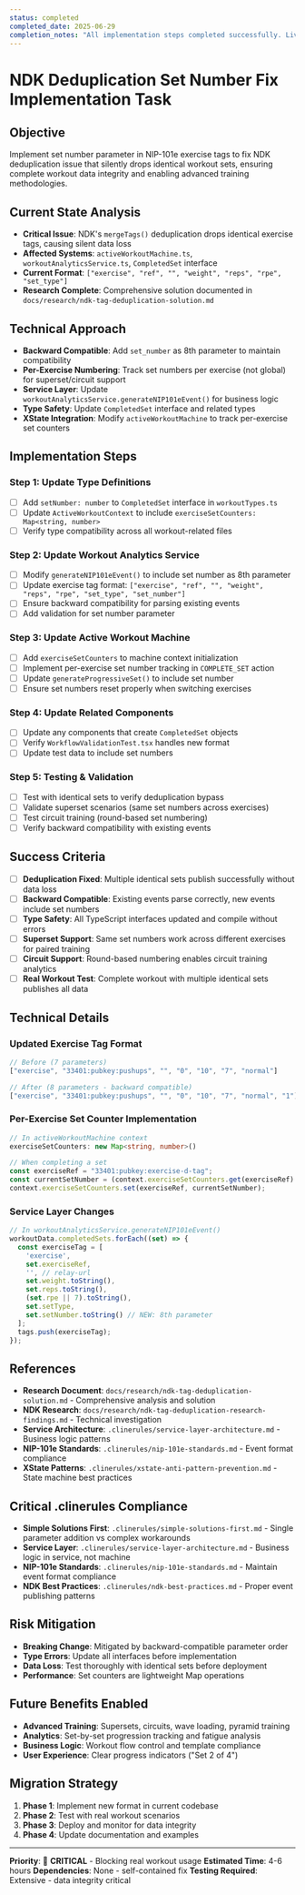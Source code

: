 ```yaml
---
status: completed
completed_date: 2025-06-29
completion_notes: "All implementation steps completed successfully. Live Nostr network verification confirms perfect functionality. Set number parameter successfully prevents unintended NDK deduplication while preserving intended deduplication behavior."
---
```


# NDK Deduplication Set Number Fix Implementation Task

## Objective
Implement set number parameter in NIP-101e exercise tags to fix NDK deduplication issue that silently drops identical workout sets, ensuring complete workout data integrity and enabling advanced training methodologies.

## Current State Analysis
- **Critical Issue**: NDK's `mergeTags()` deduplication drops identical exercise tags, causing silent data loss
- **Affected Systems**: `activeWorkoutMachine.ts`, `workoutAnalyticsService.ts`, `CompletedSet` interface
- **Current Format**: `["exercise", "ref", "", "weight", "reps", "rpe", "set_type"]`
- **Research Complete**: Comprehensive solution documented in `docs/research/ndk-tag-deduplication-solution.md`

## Technical Approach
- **Backward Compatible**: Add `set_number` as 8th parameter to maintain compatibility
- **Per-Exercise Numbering**: Track set numbers per exercise (not global) for superset/circuit support
- **Service Layer**: Update `workoutAnalyticsService.generateNIP101eEvent()` for business logic
- **Type Safety**: Update `CompletedSet` interface and related types
- **XState Integration**: Modify `activeWorkoutMachine` to track per-exercise set counters

## Implementation Steps

### Step 1: Update Type Definitions
- [ ] Add `setNumber: number` to `CompletedSet` interface in `workoutTypes.ts`
- [ ] Update `ActiveWorkoutContext` to include `exerciseSetCounters: Map<string, number>`
- [ ] Verify type compatibility across all workout-related files

### Step 2: Update Workout Analytics Service
- [ ] Modify `generateNIP101eEvent()` to include set number as 8th parameter
- [ ] Update exercise tag format: `["exercise", "ref", "", "weight", "reps", "rpe", "set_type", "set_number"]`
- [ ] Ensure backward compatibility for parsing existing events
- [ ] Add validation for set number parameter

### Step 3: Update Active Workout Machine
- [ ] Add `exerciseSetCounters` to machine context initialization
- [ ] Implement per-exercise set number tracking in `COMPLETE_SET` action
- [ ] Update `generateProgressiveSet()` to include set number
- [ ] Ensure set numbers reset properly when switching exercises

### Step 4: Update Related Components
- [ ] Update any components that create `CompletedSet` objects
- [ ] Verify `WorkflowValidationTest.tsx` handles new format
- [ ] Update test data to include set numbers

### Step 5: Testing & Validation
- [ ] Test with identical sets to verify deduplication bypass
- [ ] Validate superset scenarios (same set numbers across exercises)
- [ ] Test circuit training (round-based set numbering)
- [ ] Verify backward compatibility with existing events

## Success Criteria
- [ ] **Deduplication Fixed**: Multiple identical sets publish successfully without data loss
- [ ] **Backward Compatible**: Existing events parse correctly, new events include set numbers
- [ ] **Type Safety**: All TypeScript interfaces updated and compile without errors
- [ ] **Superset Support**: Same set numbers work across different exercises for paired training
- [ ] **Circuit Support**: Round-based numbering enables circuit training analytics
- [ ] **Real Workout Test**: Complete workout with multiple identical sets publishes all data

## Technical Details

### Updated Exercise Tag Format
```typescript
// Before (7 parameters)
["exercise", "33401:pubkey:pushups", "", "0", "10", "7", "normal"]

// After (8 parameters - backward compatible)
["exercise", "33401:pubkey:pushups", "", "0", "10", "7", "normal", "1"]
```

### Per-Exercise Set Counter Implementation
```typescript
// In activeWorkoutMachine context
exerciseSetCounters: new Map<string, number>()

// When completing a set
const exerciseRef = "33401:pubkey:exercise-d-tag";
const currentSetNumber = (context.exerciseSetCounters.get(exerciseRef) || 0) + 1;
context.exerciseSetCounters.set(exerciseRef, currentSetNumber);
```

### Service Layer Changes
```typescript
// In workoutAnalyticsService.generateNIP101eEvent()
workoutData.completedSets.forEach((set) => {
  const exerciseTag = [
    'exercise',
    set.exerciseRef,
    '', // relay-url
    set.weight.toString(),
    set.reps.toString(),
    (set.rpe || 7).toString(),
    set.setType,
    set.setNumber.toString() // NEW: 8th parameter
  ];
  tags.push(exerciseTag);
});
```

## References
- **Research Document**: `docs/research/ndk-tag-deduplication-solution.md` - Comprehensive analysis and solution
- **NDK Research**: `docs/research/ndk-tag-deduplication-research-findings.md` - Technical investigation
- **Service Architecture**: `.clinerules/service-layer-architecture.md` - Business logic patterns
- **NIP-101e Standards**: `.clinerules/nip-101e-standards.md` - Event format compliance
- **XState Patterns**: `.clinerules/xstate-anti-pattern-prevention.md` - State machine best practices

## Critical .clinerules Compliance
- **Simple Solutions First**: `.clinerules/simple-solutions-first.md` - Single parameter addition vs complex workarounds
- **Service Layer**: `.clinerules/service-layer-architecture.md` - Business logic in service, not machine
- **NIP-101e Standards**: `.clinerules/nip-101e-standards.md` - Maintain event format compliance
- **NDK Best Practices**: `.clinerules/ndk-best-practices.md` - Proper event publishing patterns

## Risk Mitigation
- **Breaking Change**: Mitigated by backward-compatible parameter order
- **Type Errors**: Update all interfaces before implementation
- **Data Loss**: Test thoroughly with identical sets before deployment
- **Performance**: Set counters are lightweight Map operations

## Future Benefits Enabled
- **Advanced Training**: Supersets, circuits, wave loading, pyramid training
- **Analytics**: Set-by-set progression tracking and fatigue analysis
- **Business Logic**: Workout flow control and template compliance
- **User Experience**: Clear progress indicators ("Set 2 of 4")

## Migration Strategy
1. **Phase 1**: Implement new format in current codebase
2. **Phase 2**: Test with real workout scenarios
3. **Phase 3**: Deploy and monitor for data integrity
4. **Phase 4**: Update documentation and examples

---

**Priority**: 🔴 **CRITICAL** - Blocking real workout usage
**Estimated Time**: 4-6 hours
**Dependencies**: None - self-contained fix
**Testing Required**: Extensive - data integrity critical
